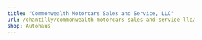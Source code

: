 ```yaml
---
title: "Commonwealth Motorcars Sales and Service, LLC"
url: /chantilly/commonwealth-motorcars-sales-and-service-llc/
shop: Autohaus
---
```

